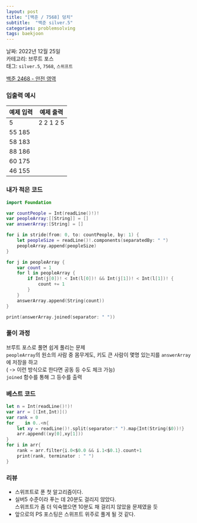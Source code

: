 ```yaml
---
layout: post
title: "[백준 / 7568] 덩치"
subtitle:  "백준 silver.5"
categories: problemsolving
tags: baekjoon
---
```


날짜: 2022년 12월 25일    
카테고리: 브루트 포스  
태그: `silver.5`, `7568`, `스위프트`  


[백준 2468 - 안전 영역](https://www.acmicpc.net/problem/7568)  
  
### 입출력 예시  

|예제 입력|예제 출력|
|---|---|
|5|2 2 1 2 5|
|55 185||
|58 183||
|88 186||
|60 175||
|46 155||  
  
  
### 내가 적은 코드

```swift
import Foundation

var countPeople = Int(readLine()!)!
var peopleArray:[[String]] = []
var answerArray:[String] = []

for i in stride(from: 0, to: countPeople, by: 1) {
    let peopleSize = readLine()!.components(separatedBy: " ")
    peopleArray.append(peopleSize)
}

for j in peopleArray {
    var count = 1
    for l in peopleArray {
        if Int(j[0])! < Int(l[0])! && Int(j[1])! < Int(l[1])! {
            count += 1
        }
    }
    answerArray.append(String(count))
}

print(answerArray.joined(separator: " "))
```

  
### 풀이 과정  

브루트 포스로 풀면 쉽게 풀리는 문제  
`peopleArray`의 원소의 사람 중 몸무게도, 키도 큰 사람이 몇명 있는지를 `answerArray`에 저장을 하고  
( -> 이런 방식으로 한다면 공동 등 수도 체크 가능)  
`joined` 함수를 통해 그 등수를 출력       
  
### 베스트 코드

```swift
let n = Int(readLine()!)!
var arr = [(Int,Int)]()
var rank = 0
for _  in 0..<n{
    let xy = readLine()!.split(separator:" ").map{Int(String($0))!}
    arr.append((xy[0],xy[1]))
}
for i in arr{
    rank = arr.filter{i.0<$0.0 && i.1<$0.1}.count+1
    print(rank, terminator : " ")
}
```
  
### 리뷰  
  
- 스위프트로 푼 첫 알고리즘이다.
- 실버5 수준이라 푸는 데 20분도 걸리지 않았다.  
  스위프트가 좀 더 익숙했으면 10분도 채 걸리지 않았을 문제였을 듯   
- 앞으로의 PS 포스팅은 스위프트 위주로 풀게 될 것 같다. 